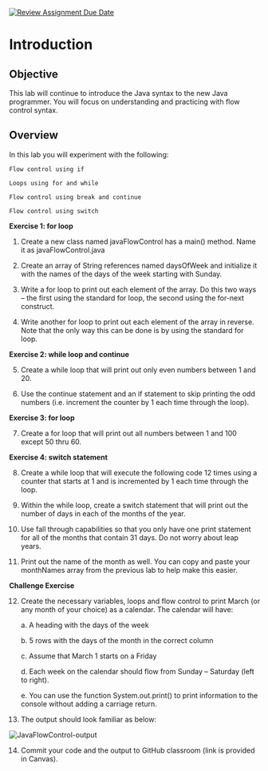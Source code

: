 [![Review Assignment Due Date](https://classroom.github.com/assets/deadline-readme-button-24ddc0f5d75046c5622901739e7c5dd533143b0c8e959d652212380cedb1ea36.svg)](https://classroom.github.com/a/3jivoXvF)
# Introduction

## Objective
This lab will continue to introduce the Java syntax to the new Java programmer. You will focus on understanding and practicing with flow control syntax.

## Overview

In this lab you will experiment with the following:

    Flow control using if

    Loops using for and while

    Flow control using break and continue

    Flow control using switch 

__Exercise 1: for loop__

1. Create a new class named javaFlowControl has a main() method. Name it as javaFlowControl.java

2. Create an array of String references named daysOfWeek and initialize it with the names of the days of the week starting with Sunday.

3. Write a for loop to print out each element of the array. Do this two ways – the first using the 	standard for loop, the second using the for-next construct.

4. Write another for loop to print out each element of the array in reverse. Note that the only way this can be done is by using the standard for loop.

__Exercise 2: while loop and continue__

5. Create a while loop that will print out only even numbers between 1 and 20.

6. Use the continue statement and an if statement to skip printing the odd numbers (i.e. increment the counter by 1 each time through the loop).

__Exercise 3: for loop__

7. Create a for loop that will print out all numbers between 1 and 100 except 50 thru 60.

__Exercise 4: switch statement__

8. Create a while loop that will execute the following code 12 times using a counter that starts at 1 and is incremented by 1 each time through the loop.

9. Within the while loop, create a switch statement that will print out the number of days in each of the months of the year. 

10. Use fall through capabilities so that you only have one print statement for all of the months that contain 31 days. Do not worry about leap years.

11. Print out the name of the month as well. You can copy and paste your monthNames array from the previous lab to help make this easier.

__Challenge Exercise__

12. Create the necessary variables, loops and flow control to print March (or any month of your choice) as a calendar. The calendar will have:

    a. A heading with the days of the week

    b. 5 rows with the days of the month in the correct column

    c. Assume that March 1 starts on a Friday

    d. Each week on the calendar should flow from Sunday – Saturday (left to right).

    e. You can use the function System.out.print() to print information to the console without adding a carriage return.

13. The output should look familiar as below:
    
![JavaFlowControl-output](https://github.com/SDE-23115/Java-Flow-Control/assets/151061143/a724aabe-f3c6-4acc-bdc6-90923f05ed4f)
    
14. Commit your code and the output to GitHub classroom (link is provided in Canvas).

